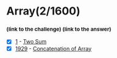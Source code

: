 # Array(2/1600)
### <sub>(link to the challenge) (link to the answer)</sub>
- [x] [1](https://leetcode.com/problems/two-sum/)  -  [Two Sum](https://github.com/MariPadilha/leetcode-solutions-/blob/array/twosum.py)
- [x] [1929](https://leetcode.com/problems/concatenation-of-array/)  -  [Concatenation of Array](https://github.com/MariPadilha/leetcode-solutions-/blob/array/Concatenation%20of%20Array.py)
